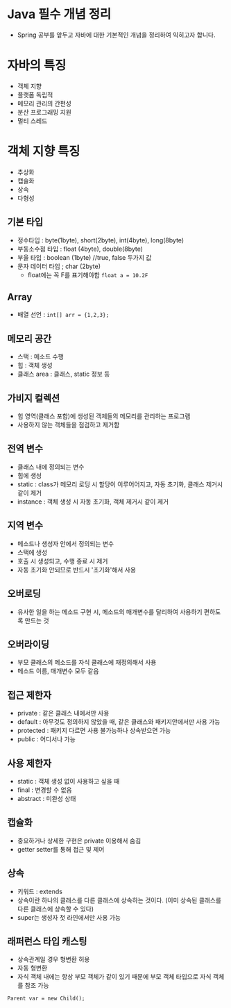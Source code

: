 # Java 필수 개념 정리

- Spring 공부를 앞두고 자바에 대한 기본적인 개념을 정리하여 익히고자 합니다.

# 자바의 특징

- 객체 지향
- 플랫폼 독립적
- 메모리 관리의 간편성
- 분산 프로그래밍 지원
- 멀티 스레드

# 객체 지향 특징

- 추상화
- 캡슐화
- 상속
- 다형성

## 기본 타입

- 정수타입 : byte(1byte), short(2byte), int(4byte), long(8byte)
- 부동소수점 타입 : float (4byte), double(8byte)
- 부울 타입 : boolean (1byte) //true, false 두가지 값
- 문자 데이터 타입 ; char (2byte)
    - float에는 꼭 F를 표기해야함 ``float a = 10.2F``

## Array

- 배열 선언 : ``int[] arr = {1,2,3};``

## 메모리 공간

- 스택 : 메소드 수행
- 힙 : 객체 생성
- 클래스 area : 클래스, static 정보 등

## 가비지 컬렉션

- 힙 영역(클래스 포함)에 생성된 객체들의 메모리를 관리하는 프로그램
- 사용하지 않는 객체들을 점검하고 제거함

## 전역 변수

- 클래스 내에 정의되는 변수
- 힙에 생성
- static : class가 메모리 로딩 시 할당이 이루어어지고, 자동 초기화, 클래스 제거시 같이 제거
- instance : 객체 생성 시 자동 초기화, 객체 제거시 같이 제거

## 지역 변수

- 메소드나 생성자 안에서 정의되는 변수
- 스택에 생성
- 호출 시 생성되고, 수행 종료 시 제거
- 자동 초기화 안되므로 반드시 '초기화'해서 사용

## 오버로딩

- 유사한 일을 하는 메소드 구현 시, 메소드의 매개변수를 달리하여 사용하기 편하도록 만드는 것

## 오버라이딩

- 부모 클래스의 메소드를 자식 클래스에 재정의해서 사용
- 메소드 이름, 매개변수 모두 같음

## 접근 제한자

- private : 같은 클래스 내에서만 사용
- default : 아무것도 정의하지 않았을 때, 같은 클래스와 패키지안에서만 사용 가능
- protected : 패키지 다르면 사용 불가능하나 상속받으면 가능
- public : 어디서나 가능

## 사용 제한자

- static : 객체 생성 없이 사용하고 싶을 때
- final : 변경할 수 없음
- abstract : 미완성 상태

## 캡슐화

- 중요하거나 상세한 구현은 private 이용해서 숨김
- getter setter를 통해 접근 및 제어

## 상속

- 키워드 : extends
- 상속이란 하나의 클래스를 다른 클래스에 상속하는 것이다. (이미 상속된 클래스를 다른 클래스에 상속할 수 있다)
- super는 생성자 첫 라인에서만 사용 가능

## 래퍼런스 타입 캐스팅

- 상속관계일 경우 형변환 허용
- 자동 형변환
- 자식 객체 내에는 항상 부모 객체가 같이 있기 때문에 부모 객체 타입으로 자식 객체를 참조 가능

``Parent var = new Child();``